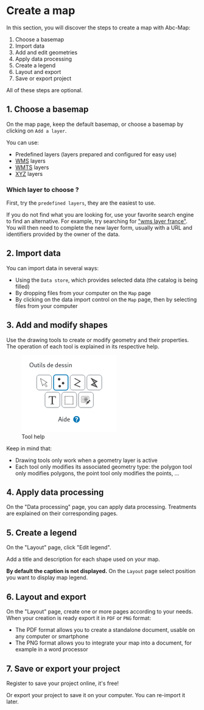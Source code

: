 <a name="create-map"></a>

# Create a map

In this section, you will discover the steps to create a map with Abc-Map:

1. Choose a basemap
2. Import data
3. Add and edit geometries
4. Apply data processing
5. Create a legend
6. Layout and export
7. Save or export project

All of these steps are optional.

## 1. Choose a basemap

On the map page, keep the default basemap, or choose a basemap by clicking on `Add a layer`.

You can use:

- Predefined layers (layers prepared and configured for easy use)
- <a href="https://en.wikipedia.org/wiki/Web_Map_Service" target="_blank">WMS</a> layers
- <a href="https://en.wikipedia.org/wiki/Web_Map_Tile_Service" target="_blank">WMTS</a> layers
- <a href="https://developers.planet.com/planetschool/xyz-tiles-and-slippy-maps/">XYZ</a> layers

### Which layer to choose ?

First, try the `predefined layers`, they are the easiest to use.

If you do not find what you are looking for, use your favorite search engine to find an alternative. For example,
try searching for <a href="https://duckduckgo.com/?q=couche+wms+france&t=h_&ia=web" target="_blank">"wms layer france"</a>.
You will then need to complete the new layer form, usually with a URL and identifiers provided by the owner of the data.

## 2. Import data

You can import data in several ways:

- Using the `Data store`, which provides selected data (the catalog is being filled)
- By dropping files from your computer on the `Map` page
- By clicking on the data import control on the `Map` page, then by selecting files from your computer

## 3. Add and modify shapes

Use the drawing tools to create or modify geometry and their properties. The operation of
each tool is explained in its respective help.

<figure>
    <img src="../assets/drawing-tool-help_fr.png" alt="Tool help"/>
    <figcaption>Tool help</figcaption>
</figure>

Keep in mind that:

- Drawing tools only work when a geometry layer is active
- Each tool only modifies its associated geometry type: the polygon tool only modifies polygons, the point tool
  only modifies the points, ...

## 4. Apply data processing

On the "Data processing" page, you can apply data processing. Treatments are explained on their corresponding pages.

## 5. Create a legend

On the "Layout" page, click "Edit legend".

Add a title and description for each shape used on your map.

**By default the caption is not displayed.** On the `Layout` page select position you want to display map legend.

## 6. Layout and export

On the "Layout" page, create one or more pages according to your needs. When your creation is ready export it in `PDF` or `PNG` format:

- The PDF format allows you to create a standalone document, usable on any computer or smartphone
- The PNG format allows you to integrate your map into a document, for example in a word processor

## 7. Save or export your project

Register to save your project online, it's free!

Or export your project to save it on your computer. You can re-import it later.
